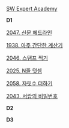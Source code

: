 [SW Expert Academy](https://swexpertacademy.com/main/main.do)



**D1**

[2047. 신문 헤드라인](https://swexpertacademy.com/main/code/problem/problemDetail.do?problemLevel=1&problemLevel=2&contestProbId=AV5QKsLaAy0DFAUq&categoryId=AV5QKsLaAy0DFAUq&categoryType=CODE&problemTitle=&orderBy=PASS_RATE&selectCodeLang=PYTHON&select-1=2&pageSize=10&pageIndex=1)

[1938. 아주 간단한 계산기](https://swexpertacademy.com/main/code/problem/problemDetail.do?problemLevel=1&problemLevel=2&contestProbId=AV5PjsYKAMIDFAUq&categoryId=AV5PjsYKAMIDFAUq&categoryType=CODE&problemTitle=&orderBy=PASS_RATE&selectCodeLang=PYTHON&select-1=2&pageSize=10&pageIndex=1)

[2046. 스탬프 찍기](https://swexpertacademy.com/main/code/problem/problemDetail.do?problemLevel=1&problemLevel=2&contestProbId=AV5QKdT6AyYDFAUq&categoryId=AV5QKdT6AyYDFAUq&categoryType=CODE&problemTitle=&orderBy=PASS_RATE&selectCodeLang=PYTHON&select-1=2&pageSize=10&pageIndex=1)

[2025. N줄 덧셈](https://swexpertacademy.com/main/code/problem/problemDetail.do?problemLevel=1&problemLevel=2&contestProbId=AV5QFZtaAscDFAUq&categoryId=AV5QFZtaAscDFAUq&categoryType=CODE&problemTitle=&orderBy=PASS_RATE&selectCodeLang=PYTHON&select-1=2&pageSize=10&pageIndex=1)

[2058. 자릿수 더하기](https://swexpertacademy.com/main/code/problem/problemDetail.do?problemLevel=1&problemLevel=2&contestProbId=AV5QPRjqA10DFAUq&categoryId=AV5QPRjqA10DFAUq&categoryType=CODE&problemTitle=&orderBy=PASS_RATE&selectCodeLang=PYTHON&select-1=2&pageSize=10&pageIndex=1)

[2043. 서랍의 비밀번호](https://swexpertacademy.com/main/code/problem/problemDetail.do?problemLevel=1&problemLevel=2&contestProbId=AV5QJ_8KAx8DFAUq&categoryId=AV5QJ_8KAx8DFAUq&categoryType=CODE&problemTitle=&orderBy=PASS_RATE&selectCodeLang=PYTHON&select-1=2&pageSize=10&pageIndex=1)





**D2**



**D3**